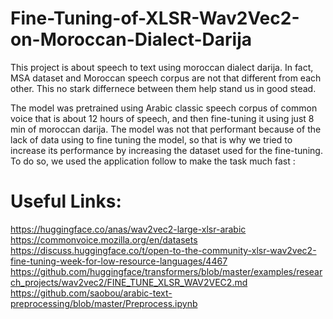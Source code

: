 # Fine-Tuning-of-XLSR-Wav2Vec2-on-Moroccan-Dialect-Darija

This project is about speech to text using moroccan dialect darija. In fact, MSA dataset and Moroccan speech corpus are not that different from each other. This no stark differnece between them help stand us in good stead.

The model was pretrained using Arabic classic speech corpus of common voice that is about 12 hours of speech, and then fine-tuning it using just 8 min of moroccan darija.
The model was not that performant because of the lack of data using to fine tuning the model, so that is why we tried to increase its performance by increasing the dataset used for the fine-tuning. To do so, we used the application follow to make the task much fast  :


# Useful Links:

https://huggingface.co/anas/wav2vec2-large-xlsr-arabic
https://commonvoice.mozilla.org/en/datasets
https://discuss.huggingface.co/t/open-to-the-community-xlsr-wav2vec2-fine-tuning-week-for-low-resource-languages/4467
https://github.com/huggingface/transformers/blob/master/examples/research_projects/wav2vec2/FINE_TUNE_XLSR_WAV2VEC2.md
https://github.com/saobou/arabic-text-preprocessing/blob/master/Preprocess.ipynb
